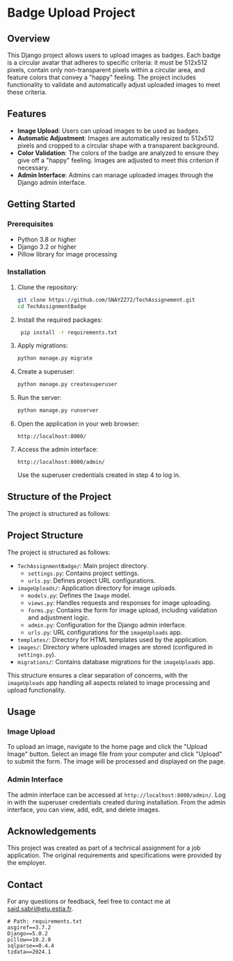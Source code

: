 # Badge Upload Project

## Overview

This Django project allows users to upload images as badges. Each badge is a circular avatar that adheres to specific criteria: it must be 512x512 pixels, contain only non-transparent pixels within a circular area, and feature colors that convey a "happy" feeling. The project includes functionality to validate and automatically adjust uploaded images to meet these criteria.

## Features

- **Image Upload**: Users can upload images to be used as badges.
- **Automatic Adjustment**: Images are automatically resized to 512x512 pixels and cropped to a circular shape with a transparent background.
- **Color Validation**: The colors of the badge are analyzed to ensure they give off a "happy" feeling. Images are adjusted to meet this criterion if necessary.
- **Admin Interface**: Admins can manage uploaded images through the Django admin interface.

## Getting Started

### Prerequisites

- Python 3.8 or higher
- Django 3.2 or higher
- Pillow library for image processing

### Installation

1. Clone the repository:
   ```bash
   git clone https://github.com/SNAYZZ72/TechAssignement.git
   cd TechAssignmentBadge

2. Install the required packages:
   ```bash
    pip install -r requirements.txt
   
3. Apply migrations:
    ```bash
    python manage.py migrate
   
4. Create a superuser:
    ```bash
    python manage.py createsuperuser

5. Run the server:
    ```bash
    python manage.py runserver
   
6. Open the application in your web browser:
    ```
    http://localhost:8000/
   
7. Access the admin interface:
    ```
    http://localhost:8000/admin/
    ```
    Use the superuser credentials created in step 4 to log in.

## Structure of the Project

The project is structured as follows:



## Project Structure

The project is structured as follows:

- `TechAssignmentBadge/`: Main project directory.
  - `settings.py`: Contains project settings.
  - `urls.py`: Defines project URL configurations.
- `imageUploads/`: Application directory for image uploads.
  - `models.py`: Defines the `Image` model.
  - `views.py`: Handles requests and responses for image uploading.
  - `forms.py`: Contains the form for image upload, including validation and adjustment logic.
  - `admin.py`: Configuration for the Django admin interface.
  - `urls.py`: URL configurations for the `imageUploads` app.
- `templates/`: Directory for HTML templates used by the application.
- `images/`: Directory where uploaded images are stored (configured in `settings.py`).
- `migrations/`: Contains database migrations for the `imageUploads` app.

This structure ensures a clear separation of concerns, with the `imageUploads` app handling all aspects related to image processing and upload functionality.

## Usage

### Image Upload

To upload an image, navigate to the home page and click the "Upload Image" button. Select an image file from your computer and click "Upload" to submit the form. The image will be processed and displayed on the page.

### Admin Interface

The admin interface can be accessed at `http://localhost:8000/admin/`. Log in with the superuser credentials created during installation. From the admin interface, you can view, add, edit, and delete images.


## Acknowledgements

This project was created as part of a technical assignment for a job application. The original requirements and specifications were provided by the employer.

## Contact

For any questions or feedback, feel free to contact me at [said.sabri@etu.estia.fr](mailto:said.sabri@etu.estia.fr).
```
# Path: requirements.txt
asgiref==3.7.2
Django==5.0.2
pillow==10.2.0
sqlparse==0.4.4
tzdata==2024.1
```







   